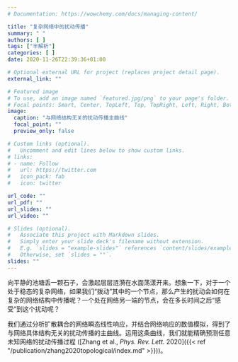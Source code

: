 ```yaml
---
# Documentation: https://wowchemy.com/docs/managing-content/

title: "复杂网络中的扰动传播"
summary: " "
authors: [ ]
tags: ["半解析"]
categories: [ ]
date: 2020-11-26T22:39:36+01:00

# Optional external URL for project (replaces project detail page).
external_link: ""

# Featured image
# To use, add an image named `featured.jpg/png` to your page's folder.
# Focal points: Smart, Center, TopLeft, Top, TopRight, Left, Right, BottomLeft, Bottom, BottomRight.
image:
  caption: "与网络结构无关的扰动传播主曲线"
  focal_point: ""
  preview_only: false

# Custom links (optional).
#   Uncomment and edit lines below to show custom links.
# links:
# - name: Follow
#   url: https://twitter.com
#   icon_pack: fab
#   icon: twitter

url_code: ""
url_pdf: ""
url_slides: ""
url_video: ""

# Slides (optional).
#   Associate this project with Markdown slides.
#   Simply enter your slide deck's filename without extension.
#   E.g. `slides = "example-slides"` references `content/slides/example-slides.md`.
#   Otherwise, set `slides = ""`.
slides: ""
---
```


向平静的池塘丢一颗石子，会激起层层涟漪在水面荡漾开来。想象一下，对于一个处于稳态的复杂网络，如果我们“拨动”其中的一个节点，那么产生的扰动会如何在复杂的网络结构中传播呢？一个处在网络另一端的节点，会在多长时间之后“感受”到这个扰动呢？

我们通过分析扩散耦合的网络瞬态线性响应，并结合网络响应的数值模拟，得到了与网络具体结构无关的扰动传播的主曲线。运用这条曲线，我们就能精确预测任意未知网络的扰动传播过程 ([Zhang et al., *Phys. Rev. Lett.* 2020]({{< ref "/publication/zhang2020topological/index.md" >}}))。